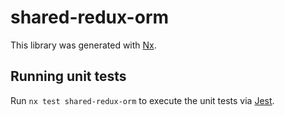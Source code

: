 # shared-redux-orm

This library was generated with [Nx](https://nx.dev).

## Running unit tests

Run `nx test shared-redux-orm` to execute the unit tests via [Jest](https://jestjs.io).
